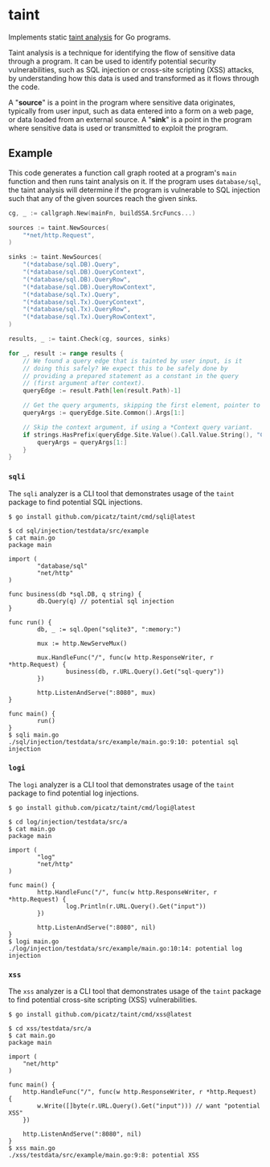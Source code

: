 # taint

Implements static [taint analysis](https://en.wikipedia.org/wiki/Taint_checking) for Go programs. 

Taint analysis is a technique for identifying the flow of sensitive data through a program. 
It can be used to identify potential security vulnerabilities, such as SQL injection or 
cross-site scripting (XSS) attacks, by understanding how this data is used and transformed 
as it flows through the code.

A "**source**" is a point in the program where sensitive data originates, typically from user 
input, such as data entered into a form on a web page, or data loaded from an external source. 
A "**sink**" is a point in the program where sensitive data is used or transmitted to exploit 
the program.

## Example

This code generates a function call graph rooted at a program's `main` function and 
then runs taint analysis on it. If the program uses `database/sql`, the taint analysis
will determine if the program is vulnerable to SQL injection such that any of the given
sources reach the given sinks.

```go
cg, _ := callgraph.New(mainFn, buildSSA.SrcFuncs...)

sources := taint.NewSources(
	"*net/http.Request",
)

sinks := taint.NewSources(
	"(*database/sql.DB).Query",
	"(*database/sql.DB).QueryContext",
	"(*database/sql.DB).QueryRow",
	"(*database/sql.DB).QueryRowContext",
	"(*database/sql.Tx).Query",
	"(*database/sql.Tx).QueryContext",
	"(*database/sql.Tx).QueryRow",
	"(*database/sql.Tx).QueryRowContext",
)

results, _ := taint.Check(cg, sources, sinks)

for _, result := range results {
	// We found a query edge that is tainted by user input, is it
	// doing this safely? We expect this to be safely done by
	// providing a prepared statement as a constant in the query
	// (first argument after context).
	queryEdge := result.Path[len(result.Path)-1]

	// Get the query arguments, skipping the first element, pointer to the DB.
	queryArgs := queryEdge.Site.Common().Args[1:]

	// Skip the context argument, if using a *Context query variant.
	if strings.HasPrefix(queryEdge.Site.Value().Call.Value.String(), "Context") {
		queryArgs = queryArgs[1:]
	}
}
```

### `sqli`

The `sqli` analyzer is a CLI tool that demonstrates usage of the `taint` package to find
potential SQL injections.

```console
$ go install github.com/picatz/taint/cmd/sqli@latest
```

```console
$ cd sql/injection/testdata/src/example
$ cat main.go
package main

import (
        "database/sql"
        "net/http"
)

func business(db *sql.DB, q string) {
        db.Query(q) // potential sql injection
}

func run() {
        db, _ := sql.Open("sqlite3", ":memory:")

        mux := http.NewServeMux()

        mux.HandleFunc("/", func(w http.ResponseWriter, r *http.Request) {
                business(db, r.URL.Query().Get("sql-query"))
        })

        http.ListenAndServe(":8080", mux)
}

func main() {
        run()
}
$ sqli main.go
./sql/injection/testdata/src/example/main.go:9:10: potential sql injection
```

### `logi`

The `logi` analyzer is a CLI tool that demonstrates usage of the `taint` package to find
potential log injections.

```console
$ go install github.com/picatz/taint/cmd/logi@latest
```

```console
$ cd log/injection/testdata/src/a
$ cat main.go
package main

import (
        "log"
        "net/http"
)

func main() {
        http.HandleFunc("/", func(w http.ResponseWriter, r *http.Request) {
                log.Println(r.URL.Query().Get("input"))
        })

        http.ListenAndServe(":8080", nil)
}
$ logi main.go
./log/injection/testdata/src/example/main.go:10:14: potential log injection
```

### `xss`

The `xss` analyzer is a CLI tool that demonstrates usage of the `taint` package to find
potential cross-site scripting (XSS) vulnerabilities.

```console
$ go install github.com/picatz/taint/cmd/xss@latest
```

```console
$ cd xss/testdata/src/a
$ cat main.go
package main

import (
	"net/http"
)

func main() {
	http.HandleFunc("/", func(w http.ResponseWriter, r *http.Request) {
		w.Write([]byte(r.URL.Query().Get("input"))) // want "potential XSS"
	})

	http.ListenAndServe(":8080", nil)
}
$ xss main.go
./xss/testdata/src/example/main.go:9:8: potential XSS
```
